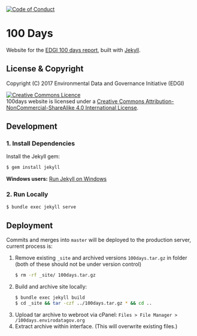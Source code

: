 [![Code of Conduct](https://img.shields.io/badge/%E2%9D%A4-code%20of%20conduct-blue.svg?style=flat)](https://github.com/edgi-govdata-archiving/overview/blob/master/CONDUCT.md)

# 100 Days

Website for the [EDGI 100 days report](http://100days.envirodatagov.org/), built with [Jekyll](https://jekyllrb.com/).

## License & Copyright

Copyright (C) 2017 Environmental Data and Governance Initiative (EDGI)

<a rel="license" href="https://creativecommons.org/licenses/by-nc-sa/4.0/"><img class="pa2" alt="Creative Commons Licence" style="border-width:0" src="https://licensebuttons.net/l/by-nc-sa/4.0/80x15.png" /></a><br />100days website is licensed under a <a rel="license" href="https://creativecommons.org/licenses/by-nc-sa/4.0/">Creative Commons Attribution-NonCommercial-ShareAlike 4.0 International License</a>.

## Development

### 1. Install Dependencies

Install the Jekyll gem:

```bash
$ gem install jekyll
```
**Windows users:** [Run Jekyll on Windows](http://jekyll-windows.juthilo.com/)

### 2. Run Locally

```bash
$ bundle exec jekyll serve
```

## Deployment

Commits and merges into `master` will be deployed to the production server, current process is:

1. Remove existing `_site` and archived versions `100days.tar.gz` in folder (both of these should not be under version control)
    ```bash
    $ rm -rf _site/ 100days.tar.gz
    ```
1. Build and archive site locally:
    ```bash
    $ bundle exec jekyll build
    $ cd _site && tar -czf ../100days.tar.gz * && cd ..
    ```
1. Upload tar archive to webroot via cPanel: `Files > File Manager > /100days.envirodatagov.org`
1. Extract archive within interface. (This will overwrite existing files.)

